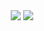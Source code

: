 <div align="center">
  <span>
    <img src="https://github-readme-stats.anuraghazra1.vercel.app/api/top-langs/?username=josemalavebri&theme=dark&hide_border=true&no-bg=true&no-frame=true&langs_count=10"/>
  </span>
  <span align="center">
    <a href="https://skillicons.dev">
      <img src="https://skillicons.dev/icons?i=cs,java,angular,flutter&theme=dark" />
    </a>
  </span>
</div>
